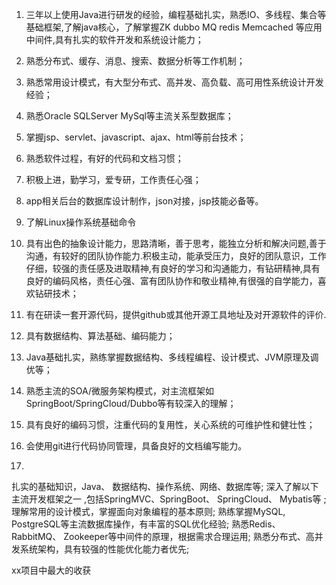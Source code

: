 1. 三年以上使用Java进行研发的经验，编程基础扎实，熟悉IO、多线程、集合等基础框架,了解java核心，了解掌握ZK dubbo MQ  redis Memcached 等应用中间件,具有扎实的软件开发和系统设计能力；

2. 熟悉分布式、缓存、消息、搜索、数据分析等工作机制；

3. 熟悉常用设计模式，有大型分布式、高并发、高负载、高可用性系统设计开发经验；

4. 熟悉Oracle SQLServer MySql等主流关系型数据库；

5. 掌握jsp、servlet、javascript、ajax、html等前台技术；

6. 熟悉软件过程，有好的代码和文档习惯；

7. 积极上进，勤学习，爱专研，工作责任心强；

8. app相关后台的数据库设计制作，json对接，jsp技能必备等。

9. 了解Linux操作系统基础命令

10. 具有出色的抽象设计能力，思路清晰，善于思考，能独立分析和解决问题,善于沟通，有较好的团队协作能力.积极主动，能承受压力，良好的团队意识，工作仔细，较强的责任感及进取精神,有良好的学习和沟通能力，有钻研精神,具有良好的编码风格，责任心强、富有团队协作和敬业精神,有很强的自学能力，喜欢钻研技术；

11. 有在研读一套开源代码，提供github或其他开源工具地址及对开源软件的评价.

12. 具有数据结构、算法基础、编码能力；

13. Java基础扎实，熟练掌握数据结构、多线程编程、设计模式、JVM原理及调优等； 

14. 熟悉主流的SOA/微服务架构模式，对主流框架如SpringBoot/SpringCloud/Dubbo等有较深入的理解； 

15. 具有良好的编码习惯，注重代码的复用性，关心系统的可维护性和健壮性；

16. 会使用git进行代码协同管理，具备良好的文档编写能力。

17. 
扎实的基础知识，Java、 数据结构、操作系统、网络、数据库等;
深入了解以下主流开发框架之一 ,包括SpringMVC、SpringBoot、 SpringCloud、 Mybatis等 ;
理解常用的设计模式，掌握面向对象编程的基本原则;
熟练掌握MySQL, PostgreSQL等主流数据库操作，有丰富的SQL优化经验;
熟悉Redis、 RabbitMQ、 Zookeeper等中间件的原理，根据需求合理运用;
熟悉分布式、高并发系统架构，具有较强的性能优化能力者优先;



xx项目中最大的收获
